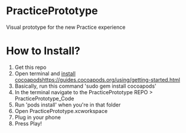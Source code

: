 # PracticePrototype
Visual prototype for the new Practice experience

# How to Install?
1. Get this repo
2. Open terminal and [install cocoapods](https://guides.cocoapods.org/using/getting-started.html)https://guides.cocoapods.org/using/getting-started.html
3.   Basically, run this command 'sudo gem install cocoapods'
4. In the terminal navigate to the PracticePrototype REPO > PracticePrototype_Code
5. Run 'pods install' when you're in that folder
6. Open PracticePrototype.xcworkspace
7. Plug in your phone
8. Press Play!
